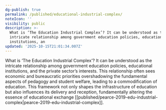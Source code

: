 ```yaml
---
dg-publish: true
permalink: /published/educational-industrial-complex/
noteIcon: ''
visibility: public
description: >-
  What is ‘The Education Industrial Complex’? It can be understood as the
  intricate relationship among government education policies, educational
  institutions, an
updated: '2025-10-15T21:01:34.007Z'
---
```


What is ‘The Education Industrial Complex’? It can be understood as the intricate relationship among government education policies, educational institutions, and the private sector’s interests. This relationship often sees economic and bureaucratic priorities overshadowing the fundamental aspects of pedagogy and student welfare, leading to a commodification of education. This framework not only shapes the infrastructure of education but also influences its delivery and reception, fundamentally altering the essence of educational exchange [[published/pearce-2019-edu-industrial-complex\|pearce-2019-edu-industrial-complex]].
